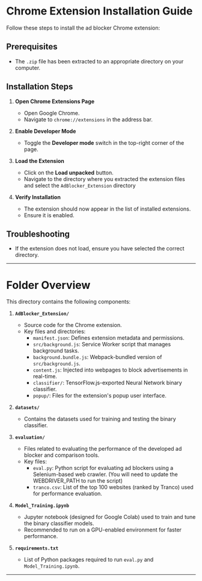 # Chrome Extension Installation Guide

Follow these steps to install the ad blocker Chrome extension:

## Prerequisites
- The `.zip` file has been extracted to an appropriate directory on your computer.

## Installation Steps
1.  **Open Chrome Extensions Page**  
    - Open Google Chrome.
    - Navigate to `chrome://extensions` in the address bar.

4. **Enable Developer Mode**  
    - Toggle the **Developer mode** switch in the top-right corner of the page.

5. **Load the Extension**  
    - Click on the **Load unpacked** button.
    - Navigate to the directory where you extracted the extension files and select the `AdBlocker_Extension` directory

6. **Verify Installation**  
    - The extension should now appear in the list of installed extensions.
    - Ensure it is enabled.

## Troubleshooting
- If the extension does not load, ensure you have selected the correct directory.

---

# Folder Overview

This directory contains the following components:

1. **`AdBlocker_Extension/`**  
   - Source code for the Chrome extension.
   - Key files and directories:
     - `manifest.json`: Defines extension metadata and permissions.
     - `src/background.js`: Service Worker script that manages background tasks.
     - `background.bundle.js`: Webpack-bundled version of `src/background.js`.
     - `content.js`: Injected into webpages to block advertisements in real-time.
     - `classifier/`: TensorFlow.js-exported Neural Network binary classifier.
     - `popup/`: Files for the extension's popup user interface.

2. **`datasets/`**  
   - Contains the datasets used for training and testing the binary classifier.

3. **`evaluation/`**  
   - Files related to evaluating the performance of the developed ad blocker and comparison tools.
   - Key files:
     - `eval.py`: Python script for evaluating ad blockers using a Selenium-based web crawler. (You will need to update the WEBDRIVER_PATH to run the script)
     - `tranco.csv`: List of the top 100 websites (ranked by Tranco) used for performance evaluation.

4. **`Model_Training.ipynb`**  
   - Jupyter notebook (designed for Google Colab) used to train and tune the binary classifier models.
   - Recommended to run on a GPU-enabled environment for faster performance.

5. **`requirements.txt`**  
   - List of Python packages required to run `eval.py` and `Model_Training.ipynb`.

---